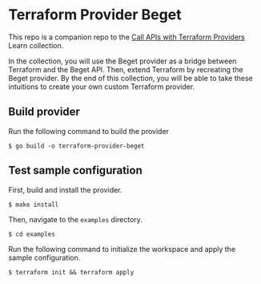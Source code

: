 # Terraform Provider Beget

This repo is a companion repo to the [Call APIs with Terraform Providers](https://learn.hashicorp.com/collections/terraform/providers) Learn collection. 

In the collection, you will use the Beget provider as a bridge between Terraform and the Beget API. Then, extend Terraform by recreating the Beget provider. By the end of this collection, you will be able to take these intuitions to create your own custom Terraform provider. 

## Build provider

Run the following command to build the provider

```shell
$ go build -o terraform-provider-beget
```

## Test sample configuration

First, build and install the provider.

```shell
$ make install
```

Then, navigate to the `examples` directory. 

```shell
$ cd examples
```

Run the following command to initialize the workspace and apply the sample configuration.

```shell
$ terraform init && terraform apply
```

